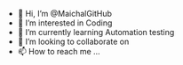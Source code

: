 - 👋 Hi, I’m @MaichalGitHub
- 👀 I’m interested in  Coding
- 🌱 I’m currently learning  Automation testing
- 💞️ I’m looking to collaborate on 
- 📫 How to reach me ...

<!---
MaichalGitHub/MaichalGitHub is a ✨ special ✨ repository because its `README.md` (this file) appears on your GitHub profile.
You can click the Preview link to take a look at your changes.
--->
